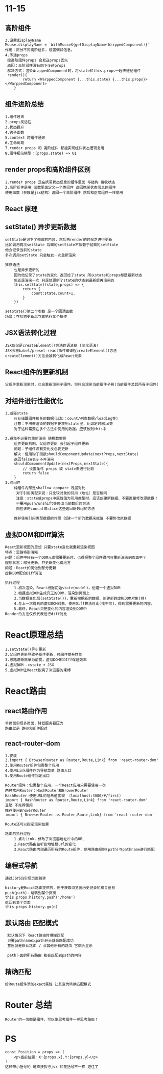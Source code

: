 # 11-15
## 高阶组件
    3.设置displayName
    Mouse.displayName = `WithMouse${getDisplayName(WarppedComponent)}`
    作用：区分不同高阶组件，设置调试信息。
    4.传递props
     给高阶组件props 会发送props丢失
     原因：高阶组件没有向下传递props
     解决方式：渲染WrappedComponent时，将state和this.props一起传递给组件
     render(){
            return <WarppedComponent {...this.state} {...this.props}></WarppedComponent>
        }
## 组件进阶总结
    1.组件通讯
    2.props灵活性
    3.状态提升
    4.钩子函数
    5.context 跨组件通讯
    6.生命周期 
    7.render props 和 高阶组件 都能实现组件状态逻辑复用
    8.组件极简模型：(props,state) => UI

## render props和高阶组件区别
    1.render props 是在携带状态信息的组件里面 写结构 接收状态
    2.高阶组件是用 函数里面定义一个类组件 返回携带状态信息的组件 
    使用函数（参数是jsx结构）返回一个高阶组件 然后和正常组件一样使用

## React 原理

## setState() 异步更新数据
    setState是记下了修改的内容，然后再render的时候才进行更新
    比如调用两次setState 后面的setState不依赖于前面的setState
    他会记录当前的state  
    多次调用setState 只会触发一次重新渲染

    推荐语法 
        也是异步更新的 
        因为他记录了state的变化 返回给了state 所以state和props都是最新状态 
        但还是渲染一次 只是他更新了state的状态到最新后再渲染的
        this.setState((state,props) => {
            return {
                count:state.count+1,
            }
        })

    setState()第二个参数 是一个回调函数
    场景：在状态更新后立即执行某个操作

## JSX语法转化过程
    JSX仅仅是createElement()方法的语法糖 (简化语法)
    JSX会被babel/preset-react插件编译程createElement()方法
    createElement()方法会被转化成React元素

## React组件的更新机制
    父组件重新渲染时，也会重新渲染子组件。但只会渲染当前组件子树(当前组件及其所有子组件)

## 对组件进行性能优化
    1.减轻state
        只存储跟组件相关的数据(比如：count/列表数据/loading等)
        注意：不用做渲染的数据不要放到state里，比如定时器id等
        对于这种需要在多个方法中使用的数据，应该放到this中
    
    2.避免不必要的重新渲染 随机数案例
        组件更新机制，父组件更新 会引起子组件更新
        问题：子组件没有变化没必要更新
        解决：使用钩子函数shouldComponentUpdate(nextProps,nextState)
        返回false表示不再渲染
        shouldComponentUpdate(nextProps,nextState){
            // 设置条件 props 或 state来进行比较
            return false
        }
    3.纯组件
        纯组件内部是shallow compare 浅层对比
         对于引用类型来说：只比较对象的引用（地址）是否相同
         注意：state或props中属性值为引用类型时，应该创建新数据，不要直接修改源数据！
         不要用push/unshift等修改当前数组的方法
         而应该用concat或slice这些返回新数组的方法
        
        推荐使用引用类型数据的时候 创建一个新的数据来赋值 不要修改原数据
## 虚拟DOM和Diff算法
    React更新视图的思想 只要state变化就重新渲染视图
    特点：思路特别清晰
    问题：组件中只有一个DOM元素需要更新时，也得把整个组件得内容重新渲染到页面中？
    理想状态：部分更新，只更新变化得地方
    问题：React如何做到部分更新
    虚拟DOM配合Diff算法    

    执行过程
        1.初次渲染，React根据初始state(model)，创建一个虚拟DOM
        2.根据虚拟DOM生成真正的DOM，渲染到页面上
        3.当数据变化后(setState())，重新根据新的数据，创建新的虚拟DOM对象(树)
        4.与上一次得到的虚拟DOM对象，使用Diff算法对比(找不同)，得到需要更新的内容。
        5.最终，React只把变化的内容渲染到DOM中
    Render的方法仅仅代表进行diff对比

# React原理总结
    1.setState()异步更新
    2.父组件更新导致子组件更新，纯组件提升性能
    3.思路清晰简单为前提，虚拟DOM和DIff保证效率
    4.虚拟DOM ->state + JSX
    5.虚拟DOM让React脱离了浏览器的束缚

# React路由

## react路由作用
    单页面实现多页面，降低服务器压力
    路由就是 路径和组件配对
## react-router-dom
    1.安装
    2.import { BrowserRouter as Router,Route,Link} from 'react-router-dom'
    3.使用Router组件包裹整个应用
    4.使用Link组件作为导航菜单 路由入口
    5.使用Route组件指定出口

    Router组件：包裹整个应用，一个React应用只需要使用一次
    两种常用Router：HashRouter和BrowerRouter
    HashRouter:使用URL的哈希值实现 （localhost:3000/#/first)
    import { HashRouter as Router,Route,Link} from 'react-router-dom'
    丑陋 不推荐使用
    推荐使用BrowerRouter
    import { BrowserRouter as Router,Route,Link} from 'react-router-dom'
    
    Route还可以指定渲染位置

    路由的执行过程
        1.点击Link，修改了浏览器地址栏中的URL
        2.React路由监听到地址栏url的变化
        3.React路由内部遍历所有的Route组件，使用路由规则(path)与pathname进行匹配

     
## 编程式导航
    通过JS代码实现页面跳转

    history是React路由提供的，用于获取浏览器历史记录的相关信息
    push(path)：跳转到某个页面
    this.props.history.push('/home')
    返回到某个页面
    this.props.history.go(n)
   
## 默认路由 匹配模式
     默认情况下 React路由时模糊匹配
     只要pathname以path开头就会匹配成功
     意思就是默认路由 / 点其他所有的路由 它都会显示

     path下面的所有路由 都会匹配到path的内容
## 精确匹配
    给Route组件添加exact属性 让其变为精确匹配模式

# Router 总结
    Router的一切都是组件，可以像思考组件一样思考路由！
# PS
    const Position = props => (
        <p>当前位置：X:{props.x},Y:{props.y}</p>
    )
    这种带小括号的 是直接执行jsx 和花括号不一样 记住了